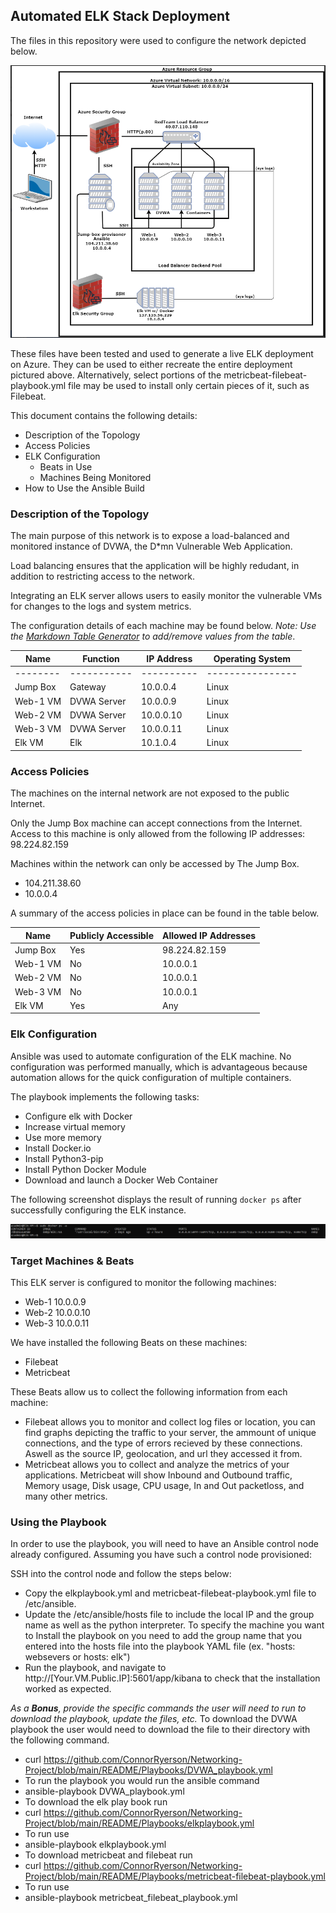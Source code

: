 ## Automated ELK Stack Deployment

The files in this repository were used to configure the network depicted below.

![Network Diagram](https://github.com/ConnorRyerson/Networking-Project/blob/main/README/Images/Second_diagram.PNG)

These files have been tested and used to generate a live ELK deployment on Azure. They can be used to either recreate the entire deployment pictured above. Alternatively, select portions of the metricbeat-filebeat-playbook.yml file may be used to install only certain pieces of it, such as Filebeat.

This document contains the following details:
- Description of the Topology
- Access Policies
- ELK Configuration
  - Beats in Use
  - Machines Being Monitored
- How to Use the Ansible Build


### Description of the Topology

The main purpose of this network is to expose a load-balanced and monitored instance of DVWA, the D*mn Vulnerable Web Application.

Load balancing ensures that the application will be highly redudant, in addition to restricting access to the network.

Integrating an ELK server allows users to easily monitor the vulnerable VMs for changes to the logs and system metrics.

The configuration details of each machine may be found below.
_Note: Use the [Markdown Table Generator](http://www.tablesgenerator.com/markdown_tables) to add/remove values from the table_.

| Name     | Function    | IP Address | Operating System |
|----------|-------------|------------|------------------|
| -------- | ----------- | ---------- | ---------------- |
| Jump Box | Gateway     | 10.0.0.4   | Linux            |
| Web-1 VM | DVWA Server | 10.0.0.9   | Linux            |
| Web-2 VM | DVWA Server | 10.0.0.10  | Linux            |
| Web-3 VM | DVWA Server | 10.0.0.11  | Linux            |
| Elk VM   | Elk         | 10.1.0.4   | Linux            |

### Access Policies

The machines on the internal network are not exposed to the public Internet. 

Only the Jump Box machine can accept connections from the Internet. Access to this machine is only allowed from the following IP addresses:
98.224.82.159

Machines within the network can only be accessed by The Jump Box.
- 104.211.38.60
- 10.0.0.4

A summary of the access policies in place can be found in the table below.

| Name     | Publicly Accessible | Allowed IP Addresses |
|----------|---------------------|----------------------|
| Jump Box | Yes                 | 98.224.82.159        |
| Web-1 VM | No                  | 10.0.0.1             |
| Web-2 VM | No                  | 10.0.0.1             |
| Web-3 VM | No                  | 10.0.0.1             |
| Elk VM   | Yes                 | Any                  |

### Elk Configuration

Ansible was used to automate configuration of the ELK machine. No configuration was performed manually, which is advantageous because automation allows for the quick configuration of multiple containers.


The playbook implements the following tasks:

- Configure elk with Docker
- Increase virtual memory
- Use more memory
- Install Docker.io
- Install Python3-pip
- Install Python Docker Module
- Download and launch a Docker Web Container

The following screenshot displays the result of running `docker ps` after successfully configuring the ELK instance.

![Docker ps](https://github.com/ConnorRyerson/Networking-Project/blob/main/README/Images/elk_docker_ps.PNG)

### Target Machines & Beats
This ELK server is configured to monitor the following machines:

- Web-1 10.0.0.9
- Web-2 10.0.0.10
- Web-3 10.0.0.11

We have installed the following Beats on these machines:

- Filebeat
- Metricbeat

These Beats allow us to collect the following information from each machine:

- Filebeat allows you to monitor and collect log files or location, you can find graphs depicting the traffic to your server, the ammount of unique connections, and the type of errors recieved by these connections. Aswell as the source IP, geolocation, and url they accessed it from.
- Metricbeat allows you to collect and analyze the metrics of your applications. Metricbeat will show Inbound and Outbound traffic, Memory usage, Disk usage, CPU usage, In and Out packetloss, and many other metrics.

### Using the Playbook
In order to use the playbook, you will need to have an Ansible control node already configured. Assuming you have such a control node provisioned: 

SSH into the control node and follow the steps below:
- Copy the elkplaybook.yml and metricbeat-filebeat-playbook.yml file to /etc/ansible.
- Update the /etc/ansible/hosts file to include the local IP and the group name as well as the python interpreter. To specify the machine you want to Install the playbook on you need to add the group name that you entered into the hosts file into the playbook YAML file (ex. "hosts: websevers or hosts: elk")
- Run the playbook, and navigate to http://[Your.VM.Public.IP]:5601/app/kibana to check that the installation worked as expected.

_As a **Bonus**, provide the specific commands the user will need to run to download the playbook, update the files, etc._
To download the DVWA playbook the user would need to download the file to their directory with the following command.
- curl https://github.com/ConnorRyerson/Networking-Project/blob/main/README/Playbooks/DVWA_playbook.yml
- To run the playbook you would run the ansible command
- ansible-playbook DVWA_playbook.yml
- To download the elk play book run
- curl https://github.com/ConnorRyerson/Networking-Project/blob/main/README/Playbooks/elkplaybook.yml
- To run use
- ansible-playbook elkplaybook.yml
- To download metricbeat and filebeat run
- curl https://github.com/ConnorRyerson/Networking-Project/blob/main/README/Playbooks/metricbeat-filebeat-playbook.yml
- To run use
- ansible-playbook metricbeat_filebeat_playbook.yml

